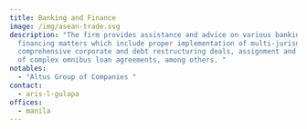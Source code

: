 ```yaml
---
title: Banking and Finance
image: /img/asean-trade.svg
description: "The firm provides assistance and advice on various banking and
  financing matters which include proper implementation of multi-jurisdictional
  comprehensive corporate and debt restructuring deals, assignment and drafting
  of complex omnibus loan agreements, among others. "
notables:
  - "Altus Group of Companies "
contact:
  - aris-l-gulapa
offices:
  - manila
---
```

